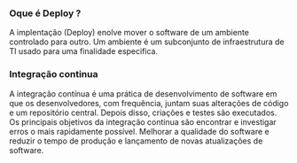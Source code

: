 ### Oque é Deploy ?

A implentação (Deploy) enolve mover o software de um ambiente controlado para outro. Um ambiente é um subconjunto de infraestrutura de TI usado para  uma finalidade especifica.


### Integração continua

A integração contínua é uma prática de desenvolvimento de software em que os desenvolvedores, com frequência, juntam suas alterações de código e um repositório central. Depois disso, criações e testes são executados. Os principais objetivos da integração continua são encontrar e investigar erros o mais rapidamente possível. Melhorar a qualidade do software e reduzir o tempo de produção e lançamento de novas atualizações de software.
